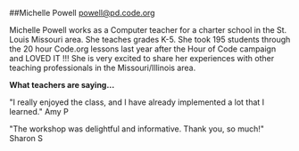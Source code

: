 ##Michelle Powell
[powell@pd.code.org](mailto:pwell@pd.code.org)

Michelle Powell works as a Computer teacher for a charter school in the St. Louis Missouri area. She teaches grades K-5. She took 195 students through the 20 hour Code.org lessons last year after the Hour of Code campaign and LOVED IT !!! She is very excited to share her experiences with other teaching professionals in the Missouri/Illinois area. 

**What teachers are saying…**

"I really enjoyed the class, and I have already implemented a lot that I learned." Amy P 

"The workshop was delightful and informative. Thank you, so much!" Sharon S